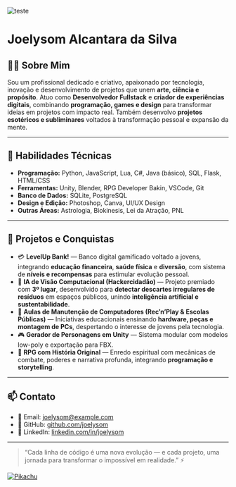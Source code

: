 
![teste](https://c.tenor.com/2z7NVAVjM_YAAAAd/tenor.gif)

# Joelysom Alcantara da Silva

## 👨‍💻 Sobre Mim

Sou um profissional dedicado e criativo, apaixonado por tecnologia, inovação e desenvolvimento de projetos que unem **arte, ciência e propósito**.
Atuo como **Desenvolvedor Fullstack** e **criador de experiências digitais**, combinando **programação, games e design** para transformar ideias em projetos com impacto real.
Também desenvolvo **projetos esotéricos e subliminares** voltados à transformação pessoal e expansão da mente.

---

## 🧠 Habilidades Técnicas

* **Programação:** Python, JavaScript, Lua, C#, Java (básico), SQL, Flask, HTML/CSS
* **Ferramentas:** Unity, Blender, RPG Developer Bakin, VSCode, Git
* **Banco de Dados:** SQLite, PostgreSQL
* **Design e Edição:** Photoshop, Canva, UI/UX Design
* **Outras Áreas:** Astrologia, Biokinesis, Lei da Atração, PNL

---

## 🚀 Projetos e Conquistas

* 💳 **LevelUp Bank!** — Banco digital gamificado voltado a jovens, integrando **educação financeira**, **saúde física** e **diversão**, com sistema de **níveis e recompensas** para estimular evolução pessoal.
* 🤖 **IA de Visão Computacional (Hackercidadão)** — Projeto premiado com **3º lugar**, desenvolvido para **detectar descartes irregulares de resíduos** em espaços públicos, unindo **inteligência artificial e sustentabilidade**.
* 🧩 **Aulas de Manutenção de Computadores (Rec’n’Play & Escolas Públicas)** — Iniciativas educacionais ensinando **hardware, peças e montagem de PCs**, despertando o interesse de jovens pela tecnologia.
* 🎮 **Gerador de Personagens em Unity** — Sistema modular com modelos low-poly e exportação para FBX.
* 🌌 **RPG com História Original** — Enredo espiritual com mecânicas de combate, poderes e narrativa profunda, integrando **programação e storytelling**.

---

## 📫 Contato

* 📧 Email: [joelysom@example.com](mailto:joelysom@example.com)
* 🐙 GitHub: [github.com/joelysom](https://github.com/joelysom)
* 💼 LinkedIn: [linkedin.com/in/joelysom](https://linkedin.com/in/joelysom)

---

> “Cada linha de código é uma nova evolução — e cada projeto, uma jornada para transformar o impossível em realidade.” ⚡

[![Pikachu](https://img.pokemondb.net/sprites/scarlet-violet/normal/pikachu-original-cap.png)](https://pokemondb.net/pokedex/pikachu)
